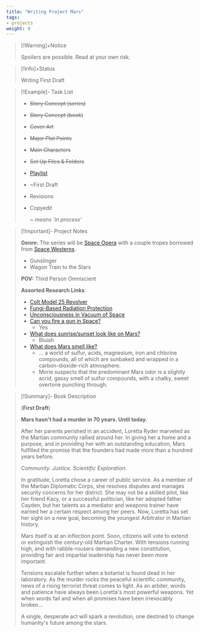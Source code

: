 ```yaml
---
title: "Writing Project Mars"
tags:
- projects
weight: 0
---
```



>[!Warning]+Notice
>
> Spoilers are possible. Read at your own risk.


> [!Info]+Status
>
> Writing First Draft

>[!Example]- Task List
> 
> * ~~Story Concept (series)~~
> * ~~Story Concept (book)~~
> * ~~Cover Art~~
> * ~~Major Plot Points~~
> * ~~Main Characters~~
> * ~~Set Up Files & Folders~~
> * [Playlist](/notes/space-opera-playlist.md)
> * ~First Draft
> * Revisions
> * Copyedit
>   
>   *~ means 'in process'*


>[!Important]- Project Notes
>
>
>**Genre:** The series will be [Space Opera](https://tvtropes.org/pmwiki/pmwiki.php/Main/SpaceOpera) with a couple tropes borrowed from [Space Westerns](https://tvtropes.org/pmwiki/pmwiki.php/Main/SpaceWestern).
> * Gunslinger
> * Wagon Train to the Stars
>
>**POV:** Third Person Omniscient
>
>**Assorted Research Links**:
> * [Colt Model 25 Revolver](https://www.smith-wesson.com/product/model-25)  
> * [Fungi-Based Radiation Protection](https://www.biorxiv.org/content/10.1101/2020.07.16.205534v6)  
> * [Unconsciousness in Vacuum of Space](http://www.todayifoundout.com/index.php/2012/06/you-can-survive-being-exposed-to-the-near-vacuum-of-space-for-about-90-seconds-with-no-longterm-damage/) 
> * [Can you fire a gun in Space?](https://www.sciencefocus.com/space/can-you-fire-a-gun-in-space/) 
> 	* Yes
> * [What does sunrise/sunset look like on Mars?](https://solarsystem.nasa.gov/news/925/what-does-a-sunrise-sunset-look-like-on-mars/)
> 	* Bluish
> * [What does Mars smell like?](https://www.scientificamerican.com/article/what-does-mars-smell-like/)
> 	* ... a world of sulfur, acids, magnesium, iron and chlorine compounds, all of which are sunbaked and wrapped in a carbon-dioxide-rich atmosphere.
> 	* Morie suspects that the predominant Mars odor is a slightly acrid, gassy smell of sulfur compounds, with a chalky, sweet overtone punching through.
>



>[!Summary]- Book Description
> 
> (**First Draft**)
>
> **Mars hasn't had a murder in 70 years. Until today.**  
>
>After her parents perished in an accident, Loretta Ryder marveled as the Martian community rallied around her. In giving her a home and a purpose, and in providing her with an outstanding education, Mars fulfilled the promise that the founders had made more than a hundred years before.
>
>*Community. Justice. Scientific Exploration.*
>
>In gratitude, Loretta chose a career of public service. As a member of the Martian Diplomatic Corps, she resolves disputes and manages security concerns for her district. She may not be a skilled pilot, like her friend Kacy, or a successful politician, like her adopted father Cayden, but her talents as a mediator and weapons trainer have earned her a certain respect among her peers. Now, Loretta has set her sight on a new goal, becoming the youngest Arbitrator in Martian history.
>
>Mars itself is at an inflection point. Soon, citizens will vote to extend or extinguish the century-old Martian Charter. With tensions running high, and with rabble-rousers demanding a new constitution, providing fair and impartial leadership has never been more important.
>
> Tensions escalate further when a botanist is found dead in her laboratory. As the murder rocks the peaceful scientific community, news of a rising terrorist threat comes to light. As an arbiter, words and patience have always been Loretta's most powerful weapons. Yet when words fail and when all promises have been irrevocably broken...
>
> A single, desperate act will spark a revolution, one destined to change humanity's future among the stars.
> 


